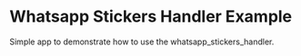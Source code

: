 # Whatsapp Stickers Handler Example

Simple app to demonstrate how to use the whatsapp_stickers_handler.
